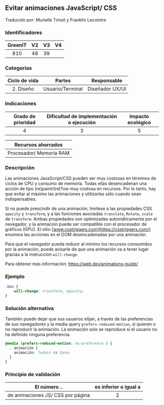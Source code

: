 ## Evitar animaciones JavaScript/ CSS
Traducido por: Murielle Timsit y Franklin Lecointre

### Identificadores

| GreenIT | V2  | V3 | V4  |
|:-------:|:----:|:----:|:----:|
|   810   | 48  | 39  |  |

### Categorías

| Ciclo de vida | Partes | Responsable  |
|:---------:|:----:|:----:|
| 2. Diseño | Usuario/Terminal | Diseñador UX/UI |

### Indicaciones

| Grado de prioridad   | Dificultad de implementación o ejecución | Impacto ecológico   |
|:-------------------:|:-------------------------:|:---------------------:|
| 4 | 3 | 5 |

|Recursos ahorrados |
|:----------------------------------------------------------:|
| Procesador/ Memoria RAM  |

### Descripción

Las animaciones JavaScript/CSS pueden ser muy costosas en términos de ciclos de CPU y consumo de memoria.
Todas ellas desencadenan una acción de tipo (re)paint/(re)?ow muy costosa en recursos. Por lo tanto, hay que evitar al máximo las animaciones y utilizarlas sólo cuando sean indispensables.

Si no puede prescindir de una animación, limitese a las propiedades CSS `opacity` y `transform`, y a las funciones asociadas `translate`, `Rotate`, `scale` de `transform`. Ambas propiedades son optimizadas automáticamente por el navegador, y la animación puede ser compatible con el procesador de gráficos (GPU). El sitio [www.csstriggers.com](https://csstriggers.com/) enumera las acciones en el DOM desencadenadas por una animación.

Para que el navegador pueda reducir al mínimo los recursos consumidos por la animación, puede avisarle de que una animación va a tener lugar gracias a la instrucción `will-change`.

Para obtener más información:
https://web.dev/animations-guide/

### Ejemplo

```css
.box {
	will-change: transform, opacity;
}
```
### Solución alternativa

También puede dejar que sus usuarios elijan, a través de las preferencias de sus navegadores y la media query `prefers-reduced-motion`, si quieren o no reproducir la animación. La animación solo se reproduce si el usuario no ha definido ninguna preferencia.

```css
@media (prefers-reduced-motion: no-preference ) {
  . animación {
	animación: fadein 4s Ease;
  }
}
```

### Principio de validación

| El número ..   | es inferior o igual a   |  
|-------------------|:-------------------------:|
| de animaciones JS/ CSS por página  | 2 |


